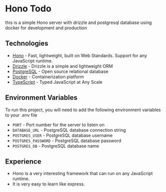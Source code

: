 # Hono Todo

this is a simple Hono server with drizzle and postgresql database using docker for development and production

## Technologies

- [Hono](https://elysiajs.com/) - Fast, lightweight, built on Web Standards. Support for any JavaScript runtime.
- [Drizzle](https://drizzlejs.com/) - Drizzle is a simple and lightweight ORM
- [PostgreSQL](https://www.postgresql.org/) - Open source relational database
- [Docker](https://www.docker.com/) - Containerization platform
- [TypeScript](https://www.typescriptlang.org/) - Typed JavaScript at Any Scale

## Environment Variables

To run this project, you will need to add the following environment variables to your .env file

- `PORT` - Port number for the server to listen on
- `DATABASE_URL` - PostgreSQL database connection string
- `POSTGRES_USER` - PostgreSQL database username
- `POSTGRES_PASSWORD` - PostgreSQL database password
- `POSTGRES_DB` - PostgreSQL database name

## Experience

- Hono is a very interesting framework that can run on any JavaScript runtime.
- It is very easy to learn like express.
